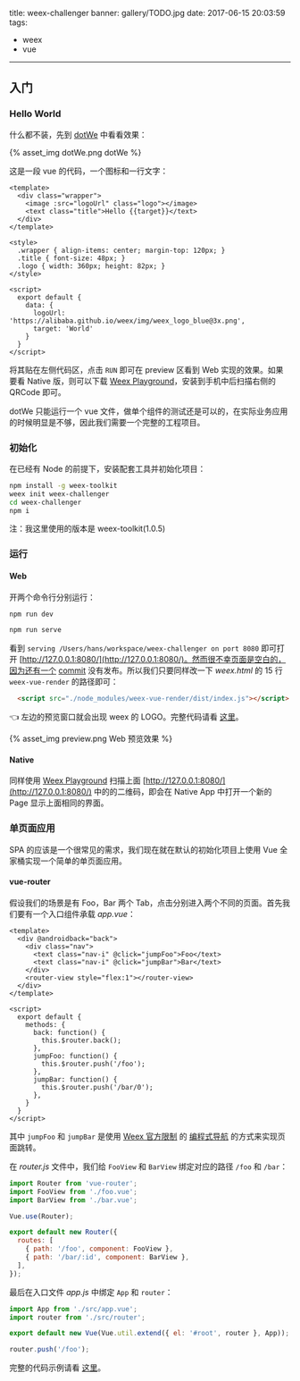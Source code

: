 title: weex-challenger
banner: gallery/TODO.jpg
date: 2017-06-15 20:03:59
tags:
- weex
- vue
---

## 入门

### Hello World

什么都不装，先到 [dotWe](http://dotwe.org/vue) 中看看效果：

{% asset_img dotWe.png dotWe %}

这是一段 vue 的代码，一个图标和一行文字：

```vue
<template>
  <div class="wrapper">
    <image :src="logoUrl" class="logo"></image>
    <text class="title">Hello {{target}}</text>
  </div>
</template>

<style>
  .wrapper { align-items: center; margin-top: 120px; }
  .title { font-size: 48px; }
  .logo { width: 360px; height: 82px; }
</style>

<script>
  export default {
    data: {
      logoUrl: 'https://alibaba.github.io/weex/img/weex_logo_blue@3x.png',
      target: 'World'
    }
  }
</script>
```

将其贴在左侧代码区，点击 `RUN` 即可在 preview 区看到 Web 实现的效果。如果要看 Native 版，则可以下载 [Weex Playground][weex-playground]，安装到手机中后扫描右侧的 QRCode 即可。

dotWe 只能运行一个 vue 文件，做单个组件的测试还是可以的，在实际业务应用的时候明显是不够，因此我们需要一个完整的工程项目。

### 初始化

在已经有 Node 的前提下，安装配套工具并初始化项目：

```sh
npm install -g weex-toolkit
weex init weex-challenger
cd weex-challenger
npm i
```

注：我这里使用的版本是 weex-toolkit(1.0.5)

### 运行

#### Web

开两个命令行分别运行：

```sh
npm run dev
```

```sh
npm run serve
```

看到 `serving /Users/hans/workspace/weex-challenger on port 8080` 即可打开 [http://127.0.0.1:8080/](http://127.0.0.1:8080/)。然而很不幸页面是空白的，因为还有一个 [commit](https://github.com/weexteam/weex-toolkit/commit/5793aa32d120ff2b8b629f7b860862d7a31dfc6a) 没有发布。所以我们只要同样改一下 _weex.html_ 的 15 行 `weex-vue-render` 的路径即可：

```html
  <script src="./node_modules/weex-vue-render/dist/index.js"></script>
```

👈 左边的预览窗口就会出现 weex 的 LOGO。完整代码请看 [这里](https://github.com/csbun/weex-challenger/tree/v0.1.0)。

{% asset_img preview.png Web 预览效果 %}

#### Native

同样使用 [Weex Playground][weex-playground] 扫描上面 [http://127.0.0.1:8080/](http://127.0.0.1:8080/) 中的的二维码，即会在 Native App 中打开一个新的 Page 显示上面相同的界面。

[weex-playground]: https://weex.incubator.apache.org/cn/playground.html

### 单页面应用

SPA 的应该是一个很常见的需求，我们现在就在默认的初始化项目上使用 Vue 全家桶实现一个简单的单页面应用。

#### vue-router

假设我们的场景是有 Foo，Bar 两个 Tab，点击分别进入两个不同的页面。首先我们要有一个入口组件承载 _app.vue_：

```vue
<template>
  <div @androidback="back">
    <div class="nav">
      <text class="nav-i" @click="jumpFoo">Foo</text>
      <text class="nav-i" @click="jumpBar">Bar</text>
    </div>
    <router-view style="flex:1"></router-view>
  </div>
</template>

<script>
  export default {
    methods: {
      back: function() {
        this.$router.back();
      },
      jumpFoo: function() {
        this.$router.push('/foo');
      },
      jumpBar: function() {
        this.$router.push('/bar/0');
      },
    }
  }
</script>
```

其中 `jumpFoo` 和 `jumpBar` 是使用 [Weex 官方限制](https://weex.incubator.apache.org/cn/references/vue/difference-of-vuex.html#编程式导航) 的 [编程式导航](https://router.vuejs.org/zh-cn/essentials/navigation.html) 的方式来实现页面跳转。

在 _router.js_ 文件中，我们给 `FooView` 和 `BarView` 绑定对应的路径 `/foo` 和 `/bar`：

```javascript
import Router from 'vue-router';
import FooView from './foo.vue';
import BarView from './bar.vue';

Vue.use(Router);

export default new Router({
  routes: [
    { path: '/foo', component: FooView },
    { path: '/bar/:id', component: BarView },
  ],
});
```

最后在入口文件 _app.js_ 中绑定 `App` 和 `router`：

```javascript
import App from './src/app.vue';
import router from './src/router';

export default new Vue(Vue.util.extend({ el: '#root', router }, App));

router.push('/foo');
```

完整的代码示例请看 [这里](https://github.com/csbun/weex-challenger/tree/v0.2.0)。
